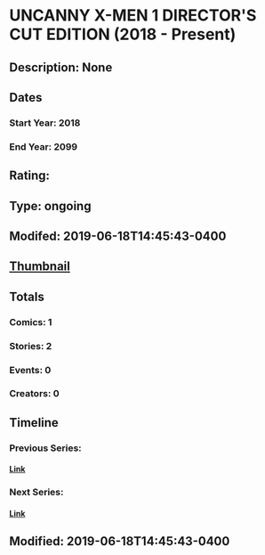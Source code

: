 # UNCANNY X-MEN 1 DIRECTOR'S CUT EDITION (2018 - Present)
## Description: None
## Dates
### Start Year: 2018
### End Year: 2099
## Rating: 
## Type: ongoing
## Modifed: 2019-06-18T14:45:43-0400
## [Thumbnail](http://i.annihil.us/u/prod/marvel/i/mg/b/40/image_not_available.jpg)
## Totals
### Comics: 1
### Stories: 2
### Events: 0
### Creators: 0
## Timeline
### Previous Series: 
#### [Link]()
### Next Series: 
#### [Link]()
## Modified: 2019-06-18T14:45:43-0400